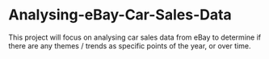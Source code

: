 # Analysing-eBay-Car-Sales-Data
This project will focus on analysing car sales data from eBay to determine if there are any themes / trends as specific points of the year, or over time.
